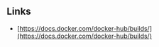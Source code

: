 ## Links

* [https://docs.docker.com/docker-hub/builds/](https://docs.docker.com/docker-hub/builds/)

